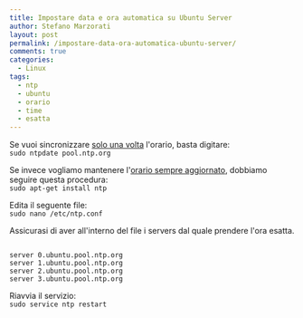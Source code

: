 ```yaml
---
title: Impostare data e ora automatica su Ubuntu Server
author: Stefano Marzorati
layout: post
permalink: /impostare-data-ora-automatica-ubuntu-server/
comments: true
categories:
  - Linux
tags:
  - ntp
  - ubuntu
  - orario
  - time
  - esatta
---
```

Se vuoi sincronizzare <span style="text-decoration: underline;">solo una volta</span> l'orario, basta digitare:   
<code>sudo ntpdate pool.ntp.org</code>

Se invece vogliamo mantenere l'<span style="text-decoration: underline;">orario sempre aggiornato</span>, dobbiamo seguire questa procedura:   
<code>sudo apt-get install ntp</code>

Edita il seguente file:   
<code>sudo nano /etc/ntp.conf</code>

Assicurasi di aver all'interno del file i servers dal quale prendere l'ora esatta.

<code>
server 0.ubuntu.pool.ntp.org
server 1.ubuntu.pool.ntp.org
server 2.ubuntu.pool.ntp.org
server 3.ubuntu.pool.ntp.org
</code>

Riavvia il servizio:   
<code>sudo service ntp restart</code>
